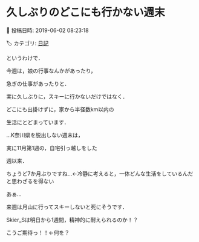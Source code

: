 # 久しぶりのどこにも行かない週末

📅 投稿日時: 2019-06-02 08:23:18

🏷️ カテゴリ: [日記](cc4b5682fb7b8b144980957a978653fb0.md)

というわけで．


今週は，娘の行事なんかがあったり，


急ぎの仕事があったりと．


実に久しぶりに，スキーに行かないだけではなく．


どこにも出掛けずに，家から半径数km以内の


生活にとどまっています．





…K奈川県を脱出しない週末は，


実に11月第1週の，自宅引っ越しをした


週以来．


ちょうど7か月ぶりですね…←冷静に考えると，一体どんな生活をしているんだと思わざるを得ない





あぁ…


来週は月山に行ってスキーしないと死にそうです．


Skier_Sは明日から1週間，精神的に耐えられるのか！？


こうご期待っ！！←何を？
